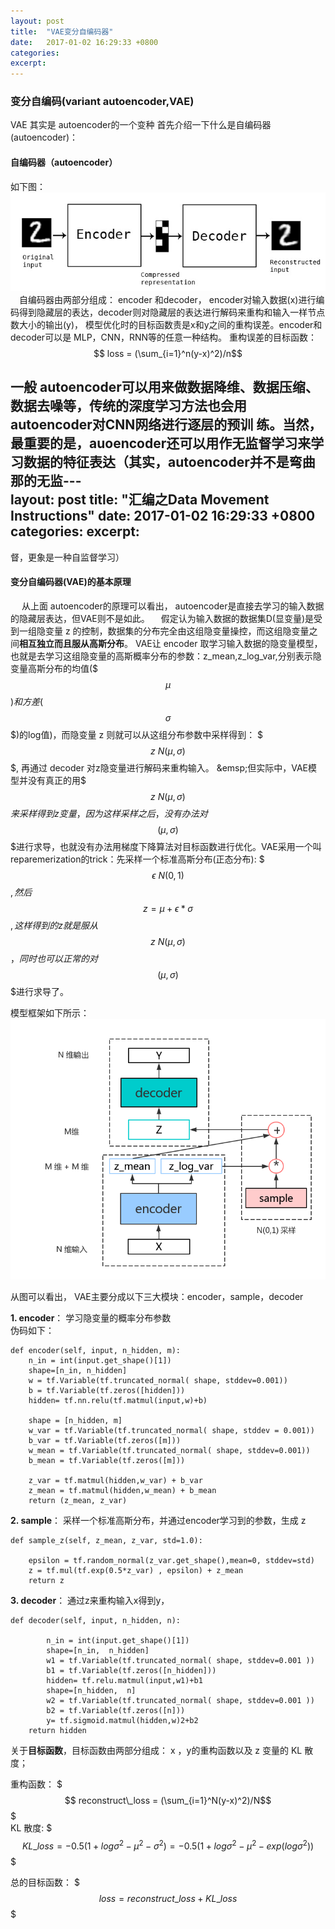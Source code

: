 ```yaml
---                                                                                                         
layout: post
title:  "VAE变分自编码器"
date:   2017-01-02 16:29:33 +0800
categories:
excerpt:
---
```


<script type="text/javascript" src="http://cdn.mathjax.org/mathjax/latest/MathJax.js?config=default"></script>

### 变分自编码(variant autoencoder,VAE)

VAE 其实是 autoencoder的一个变种
首先介绍一下什么是自编码器(autoencoder)：

#### 自编码器（autoencoder）

如下图：
![autoencoder_schema.jpg](/images/vae/autoencoder_schema.jpg)  
&emsp;自编码器由两部分组成： encoder 和decoder， encoder对输入数据(x)进行编码得到隐藏层的表达，decoder则对隐藏层的表达进行解码来重构和输入一样节点数大小的输出(y)， 模型优化时的目标函数责是x和y之间的重构误差。encoder和decoder可以是 MLP，CNN，RNN等的任意一种结构。
重构误差的目标函数： $$ loss = (\sum_{i=1}^n(y-x)^2)/n$$  

一般 autoencoder可以用来做数据降维、数据压缩、数据去噪等，传统的深度学习方法也会用autoencoder对CNN网络进行逐层的预训  练。当然，最重要的是，auoencoder还可以用作无监督学习来学习数据的特征表达（其实，autoencoder并不是弯曲那的无监---                                                                                                                   
layout: post
title:  "汇编之Data Movement Instructions"
date:   2017-01-02 16:29:33 +0800
categories:
excerpt:
---
督，更象是一种自监督学习）

#### 变分自编码器(VAE)的基本原理  

&emsp; 从上面 autoencoder的原理可以看出， autoencoder是直接去学习的输入数据的隐藏层表达，但VAE则不是如此。
&emsp;假定认为输入数据的数据集D(显变量)是受到一组隐变量 z 的控制，数据集的分布完全由这组隐变量操控，而这组隐变量之间**相互独立而且服从高斯分布**。 VAE让 encoder 取学习输入数据的隐变量模型，也就是去学习这组隐变量的高斯概率分布的参数：z_mean,z_log_var,分别表示隐变量高斯分布的均值($$$\mu$$$)和方差($$$\sigma$$$)的log值)，而隐变量 z 则就可以从这组分布参数中采样得到： $$$z~N(\mu,\sigma)$$$, 再通过 decoder 对z隐变量进行解码来重构输入。  
&emsp;但实际中，VAE模型并没有真正的用$$$z~N(\mu,\sigma)$$$来采样得到z变量， 因为这样采样之后，没有办法对$$$(\mu,\sigma) $$$进行求导，也就没有办法用梯度下降算法对目标函数进行优化。VAE采用一个叫reparemerization的trick：先采样一个标准高斯分布(正态分布): $$$\epsilon ~ N(0,1)$$$, 然后$$$z=\mu+\epsilon * \sigma$$$,这样得到的z就是服从$$$z~N(\mu,\sigma)$$$，同时也可以正常的对$$$(\mu,\sigma) $$$进行求导了。  

模型框架如下所示：  
![基本流程图.png](/images/vae/基本流程图.png)

从图可以看出， VAE主要分成以下三大模块：encoder，sample，decoder 

**1. encoder**：
学习隐变量的概率分布参数  
伪码如下： 

    def encoder(self, input, n_hidden, m):
        n_in = int(input.get_shape()[1])
        shape=[n_in, n_hidden]
        w = tf.Variable(tf.truncated_normal( shape, stddev=0.001))
        b = tf.Variable(tf.zeros([hidden]))
        hidden= tf.nn.relu(tf.matmul(input,w)+b)
        
        shape = [n_hidden, m]
        w_var = tf.Variable(tf.truncated_normal( shape, stddev = 0.001))
        b_var = tf.Variable(tf.zeros([m]))
        w_mean = tf.Variable(tf.truncated_normal( shape, stddev=0.001))
        b_mean = tf.Variable(tf.zeros([m]))

        z_var = tf.matmul(hidden,w_var) + b_var
        z_mean = tf.matmul(hidden,w_mean) + b_mean
        return (z_mean, z_var)

**2. sample**：
采样一个标准高斯分布，并通过encoder学习到的参数，生成 z   

    def sample_z(self, z_mean, z_var, std=1.0):

        epsilon = tf.random_normal(z_var.get_shape(),mean=0, stddev=std)
        z = tf.mul(tf.exp(0.5*z_var) , epsilon) + z_mean
        return z


**3. decoder**：
通过z来重构输入x得到y，

    def decoder(self, input, n_hidden, n):

            n_in = int(input.get_shape()[1])
            shape=[n_in,  n_hidden]
            w1 = tf.Variable(tf.truncated_normal( shape, stddev=0.001 ))
            b1 = tf.Variable(tf.zeros([n_hidden]))
            hidden= tf.relu.matmul(input,w1)+b1
            shape=[n_hidden,  n]
            w2 = tf.Variable(tf.truncated_normal( shape, stddev=0.001 ))
            b2 = tf.Variable(tf.zeros([n]))
            y= tf.sigmoid.matmul(hidden,w)2+b2
        return hidden

关于**目标函数**，目标函数由两部分组成： x ，y的重构函数以及 z 变量的 KL 散度；

重构函数： 
$$$ reconstruct\_loss = (\sum_{i=1}^N(y-x)^2)/N$$$   
KL 散度: 
$$$ KL\_loss=-0.5(1+log{\sigma}^2 - {\mu}^2 - {\sigma^2}) = -0.5(1+log{\sigma}^2 - {\mu}^2 - exp({log{\sigma^2}}))$$$   

总的目标函数： $$$ loss = reconstruct\_loss + KL\_loss$$$





















